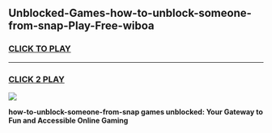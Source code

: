 
## Unblocked-Games-how-to-unblock-someone-from-snap-Play-Free-wiboa
<h3>
<a href="https://premium76.site?title=how-to-unblock-someone-from-snap&ref=12A">CLICK TO PLAY</a></h3>
<hr>

<h3>
<a href="https://premium76.site?title=how-to-unblock-someone-from-snap&ref=12A">CLICK 2 PLAY</a>
  
</h3>

<a href="https://premium76.site?title=how-to-unblock-someone-from-snap&ref=12A"><img src="https://clearcache.store/games.png"></a>


**how-to-unblock-someone-from-snap games unblocked: Your Gateway to Fun and Accessible Online Gaming**
